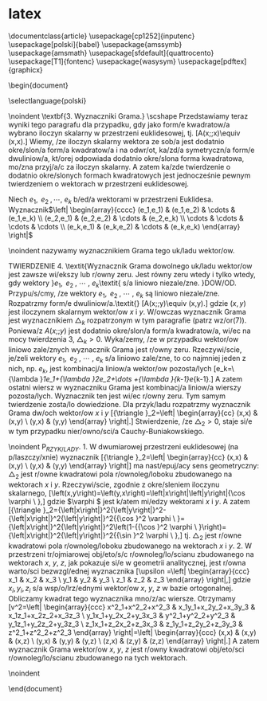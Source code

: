 latex
=====
\documentclass{article}
\usepackage[cp1252]{inputenc}
\usepackage[polski]{babel}
\usepackage{amssymb}
\usepackage{amsmath}
\usepackage[sfdefault]{quattrocento}
\usepackage[T1]{fontenc}
\usepackage{wasysym} 
\usepackage[pdftex]{graphicx}

\begin{document}

\selectlanguage{polski} 

\noindent \textbf{3. Wyznaczniki Grama.}
\scshape
 Przedstawiamy teraz wyniki tego paragrafu dla przypadku, gdy jako form/e kwadratow/a wybrano iloczyn skalarny w przestrzeni euklidesowej, tj.
\[A(x;;x)\equiv (x,x).\] 
Wiemy, /ze iloczyn skalarny wektora ze sob/a jest dodatnio okre/slon/a form/a kwadratow/a i na odwr/ot, ka/zd/a symetryczn/a form/e dwuliniow/a, kt/orej odpowiada dodatnio okre/slona forma kwadratowa, mo/zna przyj/a/c za iloczyn skalarny. A zatem ka/zde twierdzenie o dodatnio okre/slonych formach kwadratowych jest jednocześnie pewnym twierdzeniem o wektorach w przestrzeni euklidesowej.

 Niech $e_1,{\ e}_{2\ },\cdots ,\ e_k$  b/ed/a wektorami w przestrzeni Euklidesa. Wyznacznik$\left| \begin{array}{cccc}
(e_1,e_1) & (e_1,e_2) & \cdots  & (e_1,e_k) \\ 
(e_2,e_1) & (e_2,e_2) & \cdots  & (e_2,e_k) \\ 
\cdots  & \cdots  & \cdots  & \cdots  \\ 
(e_k,e_1) & (e_k,e_2) & \cdots  & (e_k,e_k) \end{array}
\right|$

\noindent nazywamy wyznacznikiem Grama tego uk/ladu wektor/ow.

 TWIERDZENIE 4. \textit{Wyznacznik Grama dowolnego uk/ladu wektor/ow jest zawsze wi/ekszy lub r/owny zeru. Jest równy zeru wtedy i tylko wtedy, gdy wektory }$e_1,{\ e}_{2\ },\ \cdots \ ,\ e_k$\textit{ s/a liniowo niezale/zne. }DOW/OD. Przypu/s/cmy, /ze wektory $e_1,{\ e}_{2\ },\ \cdots \ ,\ e_k$ są liniowo niezale/zne. Rozpatrzmy form/e dwuliniow/a.\textit{}
\[A(x;;y)\equiv (x,y).\] 
gdzie $(x,y)$ jest iloczynem skalarnym wektor/ow $x$ i $y$. W/owczas wyznacznik Grama jest wyznacznikiem  ${\triangle }_k$ rozpatrzonym w tym paragrafie (patrz wz/or(7)). Poniewa/z $A(x;;y)$ jest dodatnio okre/slon/a form/a kwadratow/a, wi/ec na mocy twierdzenia 3, ${\triangle }_k>0$. Wyka/zemy, /ze w przypadku wektor/ow liniowo zale/znych wyznacznik Grama jest r/owny zeru. Rzeczywi/scie, je/zeli wektory $e_1,{\ e}_{2\ },\ \cdots \ ,\ e_k$ s/a liniowo zale/zne, to co najmniej jeden z nich, np. $e_k$, jest kombinacj/a liniow/a wektor/ow pozosta/lych
\[e_k=\ {\lambda }_1e_1+{\lambda }_2e_2+\dots +{\lambda }_{k-1}e_{k-1}.\] 
A zatem ostatni wiersz w wyznaczniku Grama jest kombinacj/a liniow/a wierszy pozosta/lych. Wyznacznik ten jest wi/ec r/owny zeru. Tym samym twierdzenie zosta/lo dowiedzione.  Dla przyk/ladu rozpatrzmy wyznacznik Grama dw/och wektor/ow $x$ i $y$
\[{\triangle }_2=\left| \begin{array}{cc}
(x,x) & (x,y) \\ 
(y,x) & (y,y) \end{array}
\right|.\] 
Stwierdzenie, /ze ${\triangle }_2>0$, staje si/e w tym przypadku nier/owno/sci/a Cauchy-Buniakowskiego.

\noindent P${}_{RZYK/LADY}$. 1. W dwumiarowej przestrzeni euklidesowej (na p/laszczy/xnie) wyznacznik
\[{\triangle }_2=\left| \begin{array}{cc}
(x,x) & (x,y) \\ 
(y,x) & (y,y) \end{array}
\right|\] 
ma nast/epuj/acy sens geometryczny: ${\triangle }_2$ jest r/owne kwadratowi pola r/ownoleg/loboku zbudowanego na wektorach $x$ i $y$. Rzeczywi/scie, zgodnie z okre/sleniem iloczynu skalarnego,
\[\left(x,y\right)=\left(y,x\right)=\left|x\right|\left|y\right|{\cos  \varphi \ },\] 
gdzie $\varphi $ jest k/atem mi/edzy wektorami $x$ i $y$.  A zatem
\[{\triangle }_2={\left|x\right|}^2{\left|y\right|}^2-{\left|x\right|}^2{\left|y\right|}^2{{\cos }^2 \varphi \ }={\left|x\right|}^2{\left|y\right|}^2\left(1-{{\cos }^2 \varphi \ }\right)={\left|x\right|}^2{\left|y\right|}^2{{\sin }^2 \varphi \ },\] 
tj. ${\triangle }_2$ jest r/owne kwadratowi pola r/ownoleg/loboku zbudowanego na wektorach $x$ i $y$. 2. W przestrzeni tr/ojmiarowej obj/eto/s/c r/ownoleg/lo/scianu zbudowanego na wektorach $x$, $y$, $z$, jak pokazuje si/e w geometrii analitycznej, jest r/owna warto/sci bezwzgl/ednej wyznacznika
\[\upsilon =\left| \begin{array}{ccc}
x_1 & x_2 & x_3 \\ 
y_1 & y_2 & y_3 \\ 
z_1 & z_2 & z_3 \end{array}
\right|,\] 
gdzie $x_i,y_i,z_i$ s/a wsp/o/lrz/ednymi  wektor/ow $x,\ y,\ z$ w bazie ortogonalnej. Obliczamy kwadrat tego wyznacznika mno/z/ac wiersze. Otrzymamy
\[v^2=\left| \begin{array}{ccc}
x^2_1+x^2_2+x^2_3 & x_1y_1+x_2y_2+x_3y_3 & x_1z_1+x_2z_2+x_3z_3 \\ 
y_1x_1+y_2x_2+y_3x_3 & y^2_1+y^2_2+y^2_3 & y_1z_1+y_2z_2+y_3z_3 \\ 
z_1x_1+z_2x_2+z_3x_3 & z_1y_1+z_2y_2+z_3y_3 & z^2_1+z^2_2+z^2_3 \end{array}
\right|=\left| \begin{array}{ccc}
(x,x) & (x,y) & (x,z) \\ 
(y,x) & (y,y) & (y,z) \\ 
(z,x) & (z,y) & (z,z) \end{array}
\right|.\] 
A zatem wyznacznik Grama wektor/ow $x,\ y,\ z$ jest r/owny kwadratowi obj/eto/sci r/ownoleg/lo/scianu zbudowanego na tych wektorach.

\noindent 


\end{document}


